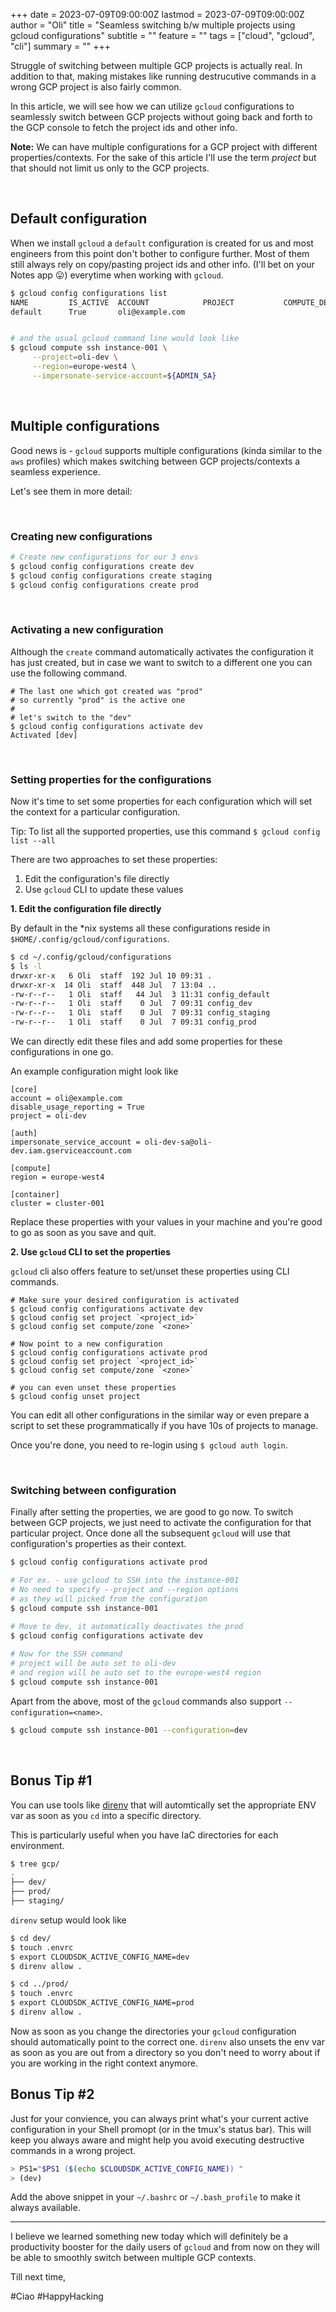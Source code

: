 +++
date = 2023-07-09T09:00:00Z
lastmod = 2023-07-09T09:00:00Z
author = "Oli"
title = "Seamless switching b/w multiple projects using gcloud configurations"
subtitle = ""
feature = ""
tags = ["cloud", "gcloud", "cli"]
summary = ""
+++


Struggle of switching between multiple GCP projects is actually real. In addition to that, making mistakes like running destrucutive commands in a wrong GCP project is also fairly common.

In this article, we will see how we can utilize `gcloud` configurations to seamlessly switch between GCP projects without going back and forth to the GCP console to fetch the project ids and other info.

**Note:** We can have multiple configurations for a GCP project with different properties/contexts. For the sake of this article I'll use the term *project* but that should not limit us only to the GCP projects.

&nbsp;

## Default configuration
When we install `gcloud` a `default` configuration is created for us and most engineers from this point don't bother to configure further. Most of them still always rely on copy/pasting project ids and other info. (I'll bet on your Notes app 😛) everytime when working with `gcloud`.

```sh
$ gcloud config configurations list
NAME         IS_ACTIVE  ACCOUNT            PROJECT           COMPUTE_DEFAULT_ZONE  COMPUTE_DEFAULT_REGION
default      True       oli@example.com


# and the usual gcloud command line would look like
$ gcloud compute ssh instance-001 \
     --project=oli-dev \
     --region=europe-west4 \
     --impersonate-service-account=${ADMIN_SA}
```

&nbsp;

## Multiple configurations
Good news is - `gcloud` supports multiple configurations (kinda similar to the `aws` profiles) which makes switching between GCP projects/contexts a seamless experience.

Let's see them in more detail:

&nbsp;
### Creating new configurations

```sh
# Create new configurations for our 3 envs
$ gcloud config configurations create dev
$ gcloud config configurations create staging
$ gcloud config configurations create prod
```

&nbsp;
### Activating a new configuration

Although the `create` command automatically activates the configuration it has just created, but in case we want to switch to a different one you can use the following command.

```
# The last one which got created was "prod"
# so currently "prod" is the active one
#
# let's switch to the "dev"
$ gcloud config configurations activate dev
Activated [dev]
```

&nbsp;
### Setting properties for the configurations

Now it's time to set some properties for each configuration which will set the context for a particular configuration.

Tip: To list all the supported properties, use this command `$ gcloud config list --all`

There are two approaches to set these properties:
1) Edit the configuration's file directly
2) Use `gcloud` CLI to update these values


**1. Edit the configuration file directly**

By default in the *nix systems all these configurations reside in `$HOME/.config/gcloud/configurations`.

```sh
$ cd ~/.config/gcloud/configurations
$ ls -l
drwxr-xr-x   6 Oli  staff  192 Jul 10 09:31 .
drwxr-xr-x  14 Oli  staff  448 Jul  7 13:04 ..
-rw-r--r--   1 Oli  staff   44 Jul  3 11:31 config_default
-rw-r--r--   1 Oli  staff    0 Jul  7 09:31 config_dev
-rw-r--r--   1 Oli  staff    0 Jul  7 09:31 config_staging
-rw-r--r--   1 Oli  staff    0 Jul  7 09:31 config_prod

```

We can directly edit these files and add some properties for these configurations in one go.

An example configuration might look like

```
[core]
account = oli@example.com
disable_usage_reporting = True
project = oli-dev

[auth]
impersonate_service_account = oli-dev-sa@oli-dev.iam.gserviceaccount.com

[compute]
region = europe-west4

[container]
cluster = cluster-001

```
Replace these properties with your values in your machine and you're good to go as soon as you save and quit.



**2. Use `gcloud` CLI to set the properties**

`gcloud` cli also offers feature to set/unset these properties using CLI commands.

```
# Make sure your desired configuration is activated
$ gcloud config configurations activate dev
$ gcloud config set project `<project_id>`
$ gcloud config set compute/zone `<zone>`

# Now point to a new configuration
$ gcloud config configurations activate prod
$ gcloud config set project `<project_id>`
$ gcloud config set compute/zone `<zone>`

# you can even unset these properties
$ gcloud config unset project
```

You can edit all other configurations in the similar way or even prepare a script to set these programmatically if you have 10s of projects to manage.

Once you're done, you need to re-login using `$ gcloud auth login`.

&nbsp;
### Switching between configuration

Finally after setting the properties, we are good to go now. To switch between GCP projects, we just need to activate the configuration for that particular project. Once done all the subsequent `gcloud` will use that configuration's properties as their context.

```sh
$ gcloud config configurations activate prod

# For ex. - use gcloud to SSH into the instance-001
# No need to specify --project and --region options
# as they will picked from the configuration
$ gcloud compute ssh instance-001

# Move to dev, it automatically deactivates the prod
$ gcloud config configurations activate dev
 
# Now for the SSH command
# project will be auto set to oli-dev
# and region will be auto set to the europe-west4 region
$ gcloud compute ssh instance-001
```

Apart from the above, most of the `gcloud` commands also support `--configuration=<name>`.

```sh
$ gcloud compute ssh instance-001 --configuration=dev
```

&nbsp;

## Bonus Tip #1
You can use tools like [direnv](https://direnv.net/) that will automtically set the appropriate ENV var as soon as you `cd` into a specific directory.

This is particularly useful when you have IaC directories for each environment.

```sh
$ tree gcp/
.
├── dev/
├── prod/
├── staging/

```

`direnv` setup would look like

```sh
$ cd dev/
$ touch .envrc
$ export CLOUDSDK_ACTIVE_CONFIG_NAME=dev
$ direnv allow .

$ cd ../prod/
$ touch .envrc
$ export CLOUDSDK_ACTIVE_CONFIG_NAME=prod
$ direnv allow .

```
Now as soon as you change the directories your `gcloud` configuration should automatically point to the correct one. `direnv` also unsets the env var as soon as you are out from a directory so you don't need to worry about if you are working in the right context anymore.

## Bonus Tip #2
Just for your convience, you can always print what's your current active configuration in your Shell promopt (or in the tmux's status bar). This will keep you always aware and might help you avoid executing destructive commands in a wrong project.

```sh
> PS1="$PS1 ($(echo $CLOUDSDK_ACTIVE_CONFIG_NAME)) "
> (dev) 
```

Add the above snippet in your `~/.bashrc` or `~/.bash_profile` to make it always available.

---

I believe we learned something new today which will definitely be a productivity booster for the daily users of `gcloud` and from now on they will be able to smoothly switch between multiple GCP contexts.


Till next time,

#Ciao #HappyHacking
